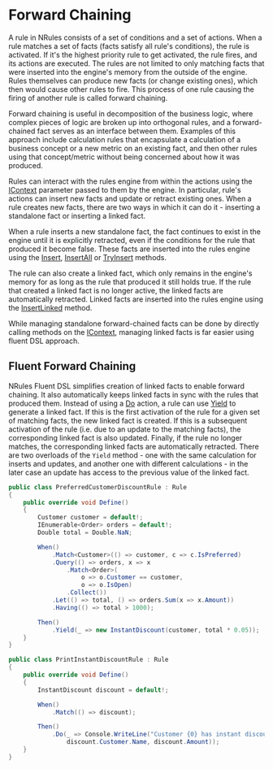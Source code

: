 # Forward Chaining

A rule in NRules consists of a set of conditions and a set of actions. When a rule matches a set of facts (facts satisfy all rule's conditions), the rule is activated. If it's the highest priority rule to get activated, the rule fires, and its actions are executed. The rules are not limited to only matching facts that were inserted into the engine's memory from the outside of the engine. Rules themselves can produce new facts (or change existing ones), which then would cause other rules to fire. This process of one rule causing the firing of another rule is called forward chaining.

Forward chaining is useful in decomposition of the business logic, where complex pieces of logic are broken up into orthogonal rules, and a forward-chained fact serves as an interface between them. Examples of this approach include calculation rules that encapsulate a calculation of a business concept or a new metric on an existing fact, and then other rules using that concept/metric without being concerned about how it was produced.

Rules can interact with the rules engine from within the actions using the [IContext](xref:NRules.RuleModel.IContext) parameter passed to them by the engine. In particular, rule's actions can insert new facts and update or retract existing ones.
When a rule creates new facts, there are two ways in which it can do it - inserting a standalone fact or inserting a linked fact.

When a rule inserts a new standalone fact, the fact continues to exist in the engine until it is explicitly retracted, even if the conditions for the rule that produced it become false. These facts are inserted into the rules engine using the [Insert](xref:NRules.RuleModel.IContext.Insert(System.Object)), [InsertAll](xref:NRules.RuleModel.IContext.InsertAll(System.Collections.Generic.IEnumerable{System.Object})) or [TryInsert](xref:NRules.RuleModel.IContext.TryInsert(System.Object)) methods.

The rule can also create a linked fact, which only remains in the engine's memory for as long as the rule that produced it still holds true. If the rule that created a linked fact is no longer active, the linked facts are automatically retracted. Linked facts are inserted into the rules engine using the [InsertLinked](xref:NRules.RuleModel.IContext.InsertLinked(System.Object,System.Object)) method.

While managing standalone forward-chained facts can be done by directly calling methods on the [IContext](xref:NRules.RuleModel.IContext), managing linked facts is far easier using fluent DSL approach.

## Fluent Forward Chaining
NRules Fluent DSL simplifies creation of linked facts to enable forward chaining. It also automatically keeps linked facts in sync with the rules that produced them. Instead of using a [Do](xref:NRules.Fluent.Dsl.IRightHandSideExpression.Do(System.Linq.Expressions.Expression{System.Action{NRules.RuleModel.IContext}})) action, a rule can use [Yield](xref:NRules.Fluent.Dsl.IRightHandSideExpression.Yield``1(System.Linq.Expressions.Expression{System.Func{NRules.RuleModel.IContext,``0}})) to generate a linked fact. If this is the first activation of the rule for a given set of matching facts, the new linked fact is created. If this is a subsequent activation of the rule (i.e. due to an update to the matching facts), the corresponding linked fact is also updated. Finally, if the rule no longer matches, the corresponding linked facts are automatically retracted.
There are two overloads of the `Yield` method - one with the same calculation for inserts and updates, and another one with different calculations - in the later case an update has access to the previous value of the linked fact.

```c#
public class PreferredCustomerDiscountRule : Rule
{
    public override void Define()
    {
        Customer customer = default!;
        IEnumerable<Order> orders = default!;
        Double total = Double.NaN;

        When()
            .Match<Customer>(() => customer, c => c.IsPreferred)
            .Query(() => orders, x => x
                .Match<Order>(
                    o => o.Customer == customer,
                    o => o.IsOpen)
                .Collect())
            .Let(() => total, () => orders.Sum(x => x.Amount))
            .Having(() => total > 1000);

        Then()
            .Yield(_ => new InstantDiscount(customer, total * 0.05));
    }
}

public class PrintInstantDiscountRule : Rule
{
    public override void Define()
    {
        InstantDiscount discount = default!;

        When()
            .Match(() => discount);

        Then()
            .Do(_ => Console.WriteLine("Customer {0} has instant discount of {1}", 
                discount.Customer.Name, discount.Amount));
    }
}
```
